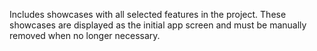 Includes showcases with all selected features in the project. These showcases are displayed as the initial app screen and must be manually removed when no longer necessary.